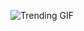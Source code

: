 
<!-- GIF_SECTION -->
![Trending GIF](https://media2.giphy.com/media/v1.Y2lkPThiYjIxNzcyd2Z3bmcxamlpa2JjdTdrYXpnbHlxbHA4OXdtbWZxOGN5cG4xeDUwayZlcD12MV9naWZzX3NlYXJjaCZjdD1n/7erBV7JsTvPuU/giphy.gif)
<!-- END_GIF_SECTION -->
